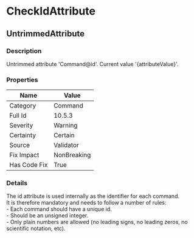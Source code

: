 ﻿---  
uid: Validator_10_5_3  
---

# CheckIdAttribute

## UntrimmedAttribute

### Description

Untrimmed attribute 'Command@id'. Current value '{attributeValue}'.

### Properties

| Name         | Value       |
| ------------ | ----------- |
| Category     | Command     |
| Full Id      | 10.5.3      |
| Severity     | Warning     |
| Certainty    | Certain     |
| Source       | Validator   |
| Fix Impact   | NonBreaking |
| Has Code Fix | True        |

### Details

The id attribute is used internally as the identifier for each command.  
It is therefore mandatory and needs to follow a number of rules:  
\- Each command should have a unique id.  
\- Should be an unsigned integer.  
\- Only plain numbers are allowed (no leading signs, no leading zeros, no scientific notation, etc).
